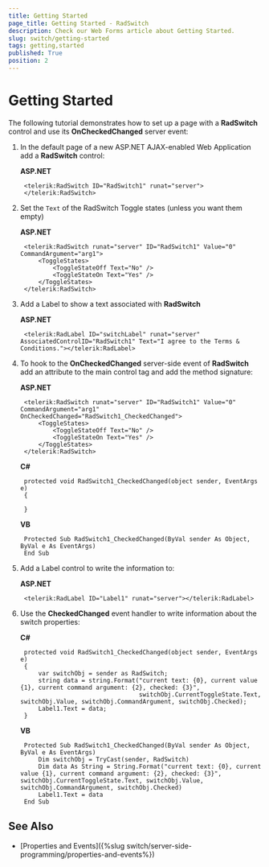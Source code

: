 ```yaml
---
title: Getting Started
page_title: Getting Started - RadSwitch
description: Check our Web Forms article about Getting Started.
slug: switch/getting-started
tags: getting,started
published: True
position: 2
---
```


# Getting Started

The following tutorial demonstrates how to set up a page with a **RadSwitch** control and use its **OnCheckedChanged** server event:

1. In the default page of a new ASP.NET AJAX-enabled Web Application add a **RadSwitch** control:

	**ASP.NET**	
	
		<telerik:RadSwitch ID="RadSwitch1" runat="server">
		</telerik:RadSwitch>

1. Set the `Text` of the RadSwitch Toggle states (unless you want them empty)

	**ASP.NET**

        <telerik:RadSwitch runat="server" ID="RadSwitch1" Value="0" CommandArgument="arg1">
            <ToggleStates>
                <ToggleStateOff Text="No" />
                <ToggleStateOn Text="Yes" />
            </ToggleStates>
        </telerik:RadSwitch>
        
1. Add a Label to show a text associated with **RadSwitch**

	**ASP.NET**

        <telerik:RadLabel ID="switchLabel" runat="server" AssociatedControlID="RadSwitch1" Text="I agree to the Terms & Conditions."></telerik:RadLabel>


1. To hook to the **OnCheckedChanged** server-side event of **RadSwitch** add an attribute to the main control tag and add the method signature:

	**ASP.NET**

        <telerik:RadSwitch runat="server" ID="RadSwitch1" Value="0" CommandArgument="arg1" OnCheckedChanged="RadSwitch1_CheckedChanged">
            <ToggleStates>
                <ToggleStateOff Text="No" />
                <ToggleStateOn Text="Yes" />
            </ToggleStates>
        </telerik:RadSwitch>

	**C#**
	
		protected void RadSwitch1_CheckedChanged(object sender, EventArgs e)
		{
	
		}

	**VB**
	
		Protected Sub RadSwitch1_CheckedChanged(ByVal sender As Object, ByVal e As EventArgs)
		End Sub

1. Add a Label control to write the information to:

	**ASP.NET**

        <telerik:RadLabel ID="Label1" runat="server"></telerik:RadLabel>

1. Use the **CheckedChanged** event handler to write information about the switch properties:
	
	**C#**

        protected void RadSwitch1_CheckedChanged(object sender, EventArgs e)
        {
            var switchObj = sender as RadSwitch;
            string data = string.Format("current text: {0}, current value {1}, current command argument: {2}, checked: {3}",
                                        switchObj.CurrentToggleState.Text, switchObj.Value, switchObj.CommandArgument, switchObj.Checked);
            Label1.Text = data;
        }


	**VB**
	
        Protected Sub RadSwitch1_CheckedChanged(ByVal sender As Object, ByVal e As EventArgs)
            Dim switchObj = TryCast(sender, RadSwitch)
            Dim data As String = String.Format("current text: {0}, current value {1}, current command argument: {2}, checked: {3}", switchObj.CurrentToggleState.Text, switchObj.Value, switchObj.CommandArgument, switchObj.Checked)
            Label1.Text = data
        End Sub


## See Also

 * [Properties and Events]({%slug switch/server-side-programming/properties-and-events%})
